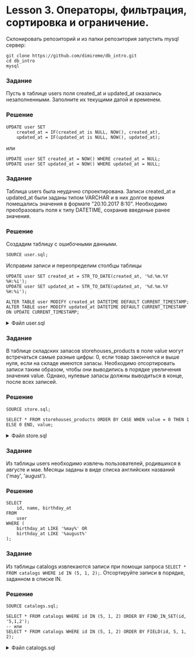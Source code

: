 # Lesson 3. Операторы, фильтрация, сортировка и ограничение.

Склонировать репозиторий и из папки репозитория запустить mysql сервер: 

```text
git clone https://github.com/dimireme/db_intro.git
cd db_intro
mysql
```

### Задание

Пусть в таблице users поля created_at и updated_at оказались незаполненными. Заполните их текущими датой и временем.

### Решение

```mysql
UPDATE user SET 
    created_at = IF(created_at is NULL, NOW(), created_at), 
    updated_at = IF(updated_at is NULL, NOW(), updated_at);
```
или
```mysql
UPDATE user SET created_at = NOW() WHERE created_at = NULL;
UPDATE user SET updated_at = NOW() WHERE updated_at = NULL;
```

### Задание

Таблица users была неудачно спроектирована. Записи created_at и updated_at были заданы типом VARCHAR и в них долгое время помещались значения в формате "20.10.2017 8:10". Необходимо преобразовать поля к типу DATETIME, сохранив введеные ранее значения.
 
### Решение

Создадим таблицу с ошибочными данными.

```mysql
SOURCE user.sql;
```

Исправим записи и переопределим столбцы таблицы
```mysql
UPDATE user SET created_at = STR_TO_DATE(created_at, '%d.%m.%Y %H:%i');
UPDATE user SET updated_at = STR_TO_DATE(updated_at, '%d.%m.%Y %H:%i');
    
ALTER TABLE user MODIFY created_at DATETIME DEFAULT CURRENT_TIMESTAMP;
ALTER TABLE user MODIFY updated_at DATETIME DEFAULT CURRENT_TIMESTAMP ON UPDATE CURRENT_TIMESTAMP;
```

<details><summary>Файл user.sql</summary>
<p>

```mysql
 DROP TABLE IF EXISTS user;
 CREATE TABLE user (
    id SERIAL PRIMARY KEY,
    name VARCHAR(255) COMMENT 'Имя пользователя',
    birthday_at VARCHAR(255),
    created_at VARCHAR(255),
    updated_at VARCHAR(255)
 ) COMMENT = 'Пользователи';

 INSERT INTO user (name, birthday_at, created_at, updated_at) VALUES
    ('alex', '16 june 1988', '20.10.2017 8:10', '21.10.2017 8:10'),
    ('max', '17 may 1989', '22.10.2017 8:10', '23.10.2017 8:10'),
    ('kate', '18 august 1990', '24.10.2017 8:10', '25.10.2017 8:10');
```

</p>
</details>

### Задание

В таблице складских запасов storehouses_products в поле value могут встречаться самые разные цифры: 0, если товар закончился и выше нуля, если на складе имеются запасы. Необходимо отсортировать записи таким образом, чтобы они выводились в порядке увеличения значения value. Однако, нулевые запасы должны выводиться в конце, после всех записей.

### Решение

```mysql
SOURCE store.sql;

SELECT * FROM storehouses_products ORDER BY CASE WHEN value = 0 THEN 1 ELSE 0 END, value;
```

<details><summary>Файл store.sql</summary>
<p>

```mysql
DROP TABLE IF EXISTS storehouses_products;
CREATE TABLE storehouses_products (
    id SERIAL PRIMARY KEY,
    value INT NOT NULL DEFAULT 0 COMMENT 'Доступное количество'
) COMMENT 'Складские запасы';

INSERT INTO storehouses_products (value) VALUES
    (0),
    (2500),
    (0),
    (30),
    (500),
    (1);
```

</p>
</details>

### Задание

Из таблицы users необходимо извлечь пользователей, родившихся в августе и мае. Месяцы заданы в виде списка английских названий ('may', 'august').

### Решение

```mysql
SELECT 
    id, name, birthday_at 
FROM 
    user 
WHERE (
    birthday_at LIKE '%may%' OR 
    birthday_at LIKE '%august%'
);
```

### Задание

Из таблицы catalogs извлекаются записи при помощи запроса `SELECT * FROM catalogs WHERE id IN (5, 1, 2);`. Отсортируйте записи в порядке, заданном в списке IN.

### Решение

```mysql
SOURCE catalogs.sql;

SELECT * FROM catalogs WHERE id IN (5, 1, 2) ORDER BY FIND_IN_SET(id, '5,1,2');
-- или
SELECT * FROM catalogs WHERE id IN (5, 1, 2) ORDER BY FIELD(id, 5, 1, 2);
```

<details><summary>Файл catalogs.sql</summary>
<p>

```mysql
 DROP TABLE IF EXISTS catalogs;
 CREATE TABLE catalogs (
    id SMALLINT UNSIGNED NOT NULL AUTO_INCREMENT UNIQUE PRIMARY KEY,
    name VARCHAR(255) COMMENT 'Наименование товара',
    created_at DATETIME DEFAULT CURRENT_TIMESTAMP,
    updated_at DATETIME DEFAULT CURRENT_TIMESTAMP ON UPDATE CURRENT_TIMESTAMP
 ) COMMENT = 'Каталог ХХХ';

 INSERT INTO catalogs (name) VALUES
    ('alex_1'),
    ('jessie_2'),
    ('jasmine_3'),
    ('oudrey_4'),
    ('madison_5'),
    ('oletta_6'),
    ('nikole_7');
```

</p>
</details>
